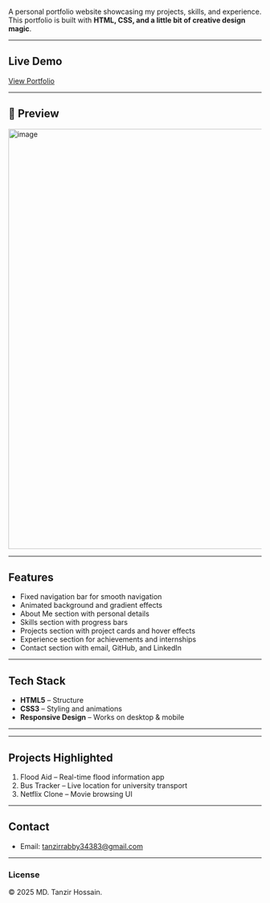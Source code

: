   A personal portfolio website showcasing my projects, skills, and experience.  
This portfolio is built with **HTML, CSS, and a little bit of creative design magic**.  

---

## Live Demo  
[View Portfolio](https://tanzirrabby.github.io/assignment01/)  

---

## 📸 Preview  
<img width="1838" height="836" alt="image" src="https://github.com/user-attachments/assets/9a392198-1f06-46ec-920d-5ec1da292bba" />
 

---

##  Features  
- Fixed navigation bar for smooth navigation  
- Animated background and gradient effects  
- About Me section with personal details  
- Skills section with progress bars  
- Projects section with project cards and hover effects  
- Experience section for achievements and internships  
- Contact section with email, GitHub, and LinkedIn  

---

## Tech Stack  
- **HTML5** – Structure  
- **CSS3** – Styling and animations  
- **Responsive Design** – Works on desktop & mobile  

---

---

##  Projects Highlighted  
1.  Flood Aid – Real-time flood information app  
2.  Bus Tracker – Live location for university transport  
3.  Netflix Clone – Movie browsing UI  

---

##  Contact  
- Email: [tanzirrabby34383@gmail.com](mailto:tanzirrabby34383@gmail.com)  

---

###  License  
© 2025 MD. Tanzir Hossain.


 



